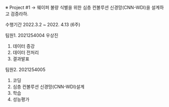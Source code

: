 ※ Project #1
 -> 웨이퍼 불량 식별을 위한 심층 컨볼루션 신경망(CNN-WDI)을 설계하고 검증라하.
 
  수행기간 2022.3.2  ~ 2022. 4.13 (6주)
 
 팀원1. 2021254004 우상진
  1. 데이터 증강
  2. 데이터 전처리
  3. 결과발표
 
 팀원2. 2021254005
  1. 코딩
  2. 심층 컨볼루션 신경망(CNN-WDI)설계
  3. 학습
  4. 성능평가
 
